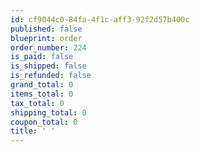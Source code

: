 ```yaml
---
id: cf9044c0-84fa-4f1c-aff3-92f2d57b400c
published: false
blueprint: order
order_number: 224
is_paid: false
is_shipped: false
is_refunded: false
grand_total: 0
items_total: 0
tax_total: 0
shipping_total: 0
coupon_total: 0
title: ' '
---
```

